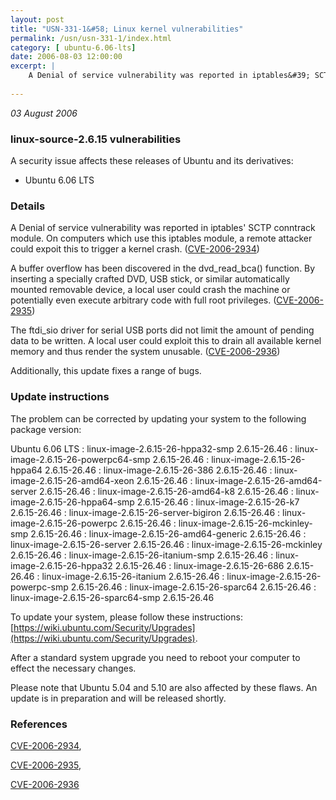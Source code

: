 ```yaml
---
layout: post
title: "USN-331-1&#58; Linux kernel vulnerabilities"
permalink: /usn/usn-331-1/index.html
category: [ ubuntu-6.06-lts]
date: 2006-08-03 12:00:00
excerpt: |
    A Denial of service vulnerability was reported in iptables&#39; SCTP conntrack module. On computers which use this iptables module, a remote attacker could expoit this to trigger a kernel crash. ([CVE-2006-2934](http://people.ubuntu.com/~ubuntu-security/cve/CVE-2006-2934))
    
--- 
```

 
 

*03 August 2006*

### linux-source-2.6.15 vulnerabilities

A security issue affects these releases of Ubuntu and its derivatives:

* Ubuntu 6.06 LTS

### Details

A Denial of service vulnerability was reported in iptables&#39; SCTP conntrack module. On computers which use this iptables module, a remote attacker could expoit this to trigger a kernel crash. ([CVE-2006-2934](http://people.ubuntu.com/~ubuntu-security/cve/CVE-2006-2934))

A buffer overflow has been discovered in the dvd_read_bca() function. By inserting a specially crafted DVD, USB stick, or similar automatically mounted removable device, a local user could crash the machine or potentially even execute arbitrary code with full root privileges. ([CVE-2006-2935](http://people.ubuntu.com/~ubuntu-security/cve/CVE-2006-2935))

The ftdi_sio driver for serial USB ports did not limit the amount of pending data to be written. A local user could exploit this to drain all available kernel memory and thus render the system unusable. ([CVE-2006-2936](http://people.ubuntu.com/~ubuntu-security/cve/CVE-2006-2936))

Additionally, this update fixes a range of bugs.

### Update instructions

The problem can be corrected by updating your system to the following package version:

Ubuntu 6.06 LTS
 : linux-image-2.6.15-26-hppa32-smp <span>2.6.15-26.46</span>
 : linux-image-2.6.15-26-powerpc64-smp <span>2.6.15-26.46</span>
 : linux-image-2.6.15-26-hppa64 <span>2.6.15-26.46</span>
 : linux-image-2.6.15-26-386 <span>2.6.15-26.46</span>
 : linux-image-2.6.15-26-amd64-xeon <span>2.6.15-26.46</span>
 : linux-image-2.6.15-26-amd64-server <span>2.6.15-26.46</span>
 : linux-image-2.6.15-26-amd64-k8 <span>2.6.15-26.46</span>
 : linux-image-2.6.15-26-hppa64-smp <span>2.6.15-26.46</span>
 : linux-image-2.6.15-26-k7 <span>2.6.15-26.46</span>
 : linux-image-2.6.15-26-server-bigiron <span>2.6.15-26.46</span>
 : linux-image-2.6.15-26-powerpc <span>2.6.15-26.46</span>
 : linux-image-2.6.15-26-mckinley-smp <span>2.6.15-26.46</span>
 : linux-image-2.6.15-26-amd64-generic <span>2.6.15-26.46</span>
 : linux-image-2.6.15-26-server <span>2.6.15-26.46</span>
 : linux-image-2.6.15-26-mckinley <span>2.6.15-26.46</span>
 : linux-image-2.6.15-26-itanium-smp <span>2.6.15-26.46</span>
 : linux-image-2.6.15-26-hppa32 <span>2.6.15-26.46</span>
 : linux-image-2.6.15-26-686 <span>2.6.15-26.46</span>
 : linux-image-2.6.15-26-itanium <span>2.6.15-26.46</span>
 : linux-image-2.6.15-26-powerpc-smp <span>2.6.15-26.46</span>
 : linux-image-2.6.15-26-sparc64 <span>2.6.15-26.46</span>
 : linux-image-2.6.15-26-sparc64-smp <span>2.6.15-26.46</span>

To update your system, please follow these instructions: [https://wiki.ubuntu.com/Security/Upgrades](https://wiki.ubuntu.com/Security/Upgrades).

After a standard system upgrade you need to reboot your computer to effect the necessary changes.

Please note that Ubuntu 5.04 and 5.10 are also affected by these flaws. An update is in preparation and will be released shortly.

### References

 
 [CVE-2006-2934](http://people.ubuntu.com/~ubuntu-security/cve/CVE-2006-2934), 

 [CVE-2006-2935](http://people.ubuntu.com/~ubuntu-security/cve/CVE-2006-2935), 

 [CVE-2006-2936](http://people.ubuntu.com/~ubuntu-security/cve/CVE-2006-2936)
 

